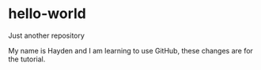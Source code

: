 # hello-world
Just another repository

My name is Hayden and I am learning to use GitHub, these changes are for the tutorial.
